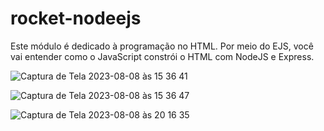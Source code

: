 # rocket-nodeejs
Este módulo é dedicado à programação no HTML. Por meio do EJS, você vai entender como o JavaScript constrói o HTML com NodeJS e Express.

![Captura de Tela 2023-08-08 às 15 36 41](https://github.com/itsmyllaa/rocket-nodeejs/assets/60410635/dc0286d7-9c5c-4e9f-af7b-a24c6a376b03)


![Captura de Tela 2023-08-08 às 15 36 47](https://github.com/itsmyllaa/rocket-nodeejs/assets/60410635/dbb825d5-7573-4a88-b997-3eebda9dc60f)


![Captura de Tela 2023-08-08 às 20 16 35](https://github.com/itsmyllaa/rocket-nodeejs/assets/60410635/facba3eb-7ea2-40c0-9cab-4ed87c1ead92)
